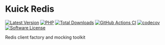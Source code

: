 # Kuick Redis
[![Latest Version](https://img.shields.io/github/release/milejko/kuick-redis.svg?cacheSeconds=14400)](https://github.com/milejko/kuick-redis/releases)
[![PHP](https://img.shields.io/badge/PHP-8.2%20|%208.3%20|%208.4-blue?logo=php&cacheSeconds=3600)](https://www.php.net)
[![Total Downloads](https://img.shields.io/packagist/dt/kuick-redis/framework.svg?cacheSeconds=14400)](https://packagist.org/packages/kuick-redis/framework)
[![GitHub Actions CI](https://github.com/milejko/kuick-redis/actions/workflows/ci.yml/badge.svg)](https://github.com/milejko/kuick-redis/actions/workflows/ci.yml)
[![codecov](https://codecov.io/gh/milejko/kuick-redis/graph/badge.svg?token=80QEBDHGPH)](https://codecov.io/gh/milejko/kuick-redis)
[![Software License](https://img.shields.io/badge/license-MIT-brightgreen.svg?cacheSeconds=14400)](LICENSE)

Redis client factory and mocking toolkit
